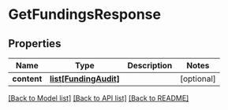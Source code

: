 # GetFundingsResponse

## Properties
Name | Type | Description | Notes
------------ | ------------- | ------------- | -------------
**content** | [**list[FundingAudit]**](FundingAudit.md) |  | [optional] 

[[Back to Model list]](../README.md#documentation-for-models) [[Back to API list]](../README.md#documentation-for-api-endpoints) [[Back to README]](../README.md)


